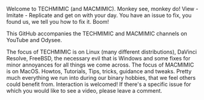 Welcome to TECHMIMIC (and MACMIMIC). Monkey see, monkey do! View - Imitate - Replicate and get on with your day.
You have an issue to fix, you found us, we tell you how to fix it. Boom!

This GitHub accompanies the TECHMIMIC and MACMIMIC channels on YouTube and Odysee.

The focus of TECHMIMIC is on Linux (many different distributions), DaVinci Resolve, FreeBSD, the necessary evil that is Windows and some fixes for minor annoyances for all things we come across.
The focus of MACMIMIC is on MacOS. Howtos, Tutorials, Tips, tricks, guidance and tweaks.
Pretty much everything we run into during our binary hobbies, that we feel others could benefit from.
Interaction is welcomed! If there's a specific issue for which you would like to see a video, please leave a comment.

<!---
TECHMIMIC/TECHMIMIC is a ✨ special ✨ repository because its `README.md` (this file) appears on your GitHub profile.
You can click the Preview link to take a look at your changes.
--->
